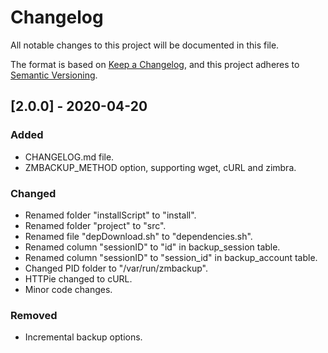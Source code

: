 # Changelog
All notable changes to this project will be documented in this file.

The format is based on [Keep a Changelog](https://keepachangelog.com/en/1.0.0/),
and this project adheres to [Semantic Versioning](https://semver.org/spec/v2.0.0.html).

## [2.0.0] - 2020-04-20
### Added
- CHANGELOG.md file.
- ZMBACKUP_METHOD option, supporting wget, cURL and zimbra.

### Changed
- Renamed folder "installScript" to "install".
- Renamed folder "project" to "src".
- Renamed file "depDownload.sh" to "dependencies.sh".
- Renamed column "sessionID" to "id" in backup_session table.
- Renamed column "sessionID" to "session_id" in backup_account table.
- Changed PID folder to "/var/run/zmbackup".
- HTTPie changed to cURL.
- Minor code changes.

### Removed
- Incremental backup options.